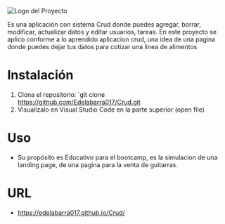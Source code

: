 ![Logo del Proyecto](https://github.com/Edelabarra017/Crud/assets/146544229/74adaa66-0f11-429e-8808-03dd62c15996)


Es una aplicación con sistema Crud donde puedes agregar, borrar, modificar, actualizar datos y editar usuarios, tareas. 
En este proyecto se aplico conforme a lo aprendido aplicacion crud, una idea de una pagina donde puedes dejar tus datos para cotizar una linea de alimentos


# Instalación

1. Clona el repositorio: `git clone https://github.com/Edelabarra017/Crud.git
2. Visualízalo en Visual Studio Code en la parte superior (open file)


# Uso

- Su propósito es Educativo para el bootcamp, es la simulacion de una landing page, de una pagina para la venta de guitarras.


 # URL 

 - https://edelabarra017.github.io/Crud/ 
